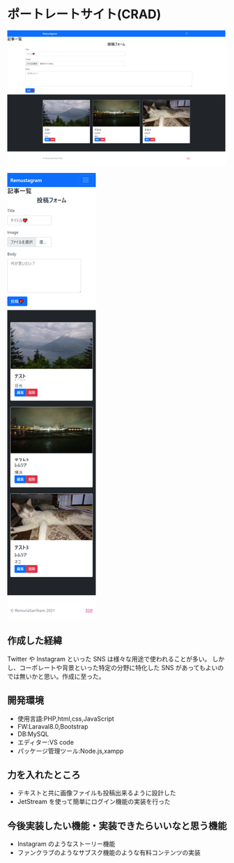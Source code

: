 # ポートレートサイト(CRAD)

![PC画面](https://github.com/RemuriaSanTeam/RemuriaPortfolio_laravel/blob/main/laravel_PC.png "ブラウザ時")

![SP画面](https://github.com/RemuriaSanTeam/RemuriaPortfolio_laravel/blob/main/laravel_SP.png "レスポンシブ")

## 作成した経緯

Twitter や Instagram といった SNS は様々な用途で使われることが多い。
しかし、コーポレートや背景といった特定の分野に特化した SNS があってもよいのでは無いかと思い。作成に至った。

## 開発環境

-   使用言語:PHP,html,css,JavaScript
-   FW:Laraval8.0,Bootstrap
-   DB:MySQL
-   エディター:VS code
-   パッケージ管理ツール:Node.js,xampp

## 力を入れたところ

-   テキストと共に画像ファイルも投稿出来るように設計した
-   JetStream を使って簡単にログイン機能の実装を行った

## 今後実装したい機能・実装できたらいいなと思う機能

-   Instagram のようなストーリー機能
-   ファンクラブのようなサブスク機能のような有料コンテンツの実装

